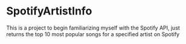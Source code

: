 # SpotifyArtistInfo

This is a project to begin familiarizing myself with the Spotify API, just returns the top 10 most popular songs for a specified artist on Spotify
